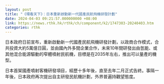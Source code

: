 ```yaml
---
layout: post
title: "《環看天下》：日本重新啟動新一代國產民航飛機研發計劃"
date: 2024-04-03 09:21:57.000000000 +08:00
link: https://news.rthk.hk/rthk/ch/component/k2/1747303-20240403.htm
categories: rthk
---
```


日本政府日前宣布，重新啟動新一代國產民航飛機研發計劃，以政商合作模式，合共投資大約5萬億日圓，並由國內外多間企業合作，未來10年間研發出由氫能、或其他混合能源驅動的窄體噴射民航機，目標是在2035年左右，推出可以量產的機型。

日本首架國產噴射客機研發項目，經歷十多年後，直至去年二月正式告終。事隔一年後，日本政府再次提出自主研發民航機計劃，外界普遍持觀望態度。

